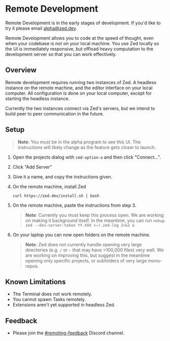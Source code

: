 # Remote Development

Remote Development is in the early stages of development. If you'd like to try it please email [alpha@zed.dev](mailto:alpha@zed.dev).

Remote Development allows you to code at the speed of thought, even when your codebase is not on your local machine. You use Zed locally so the UI is immediately responsive, but offload heavy computation to the development server so that you can work effectively.

## Overview

Remote development requires running two instances of Zed. A headless instance on the remote machine, and the editor interface on your local computer. All configuration is done on your local computer, except for starting the headless instance.

Currently the two instances connect via Zed's servers, but we intend to build peer to peer communication in the future.

## Setup

> **Note**: You must be in the alpha program to see this UI. The instructions will likely change as the feature gets closer to launch.

1. Open the projects dialog with `cmd-option-o` and then click "Connect…".
2. Click "Add Server"
3. Give it a name, and copy the instructions given.
4. On the remote machine, install Zed
   ```
   curl https://zed.dev/install.sh | bash
   ```
5. On the remote machine, paste the instructions from step 3.

   > **Note**: Currently you must keep this process open. We are working on making it background itself.
   > In the meantime, you can run `nohup zed --dev-server-token YY.XXX >~/.zed-log 2>&1 &`

6. On your laptop you can now open folders on the remote machine.
   > **Note**: Zed does not currently handle opening very large directories (e.g. `/` or `~` that may have >100,000 files) very well. We are working on improving this, but suggest in the meantime opening only specific projects, or subfolders of very large mono-repos.

## Known Limitations

- The Terminal does not work remotely.
- You cannot spawn Tasks remotely.
- Extensions aren't yet supported in headless Zed.

## Feedback

- Please join the [#remoting-feedback](https://discord.com/channels/869392257814519848/1235290452270387241) Discord channel.
